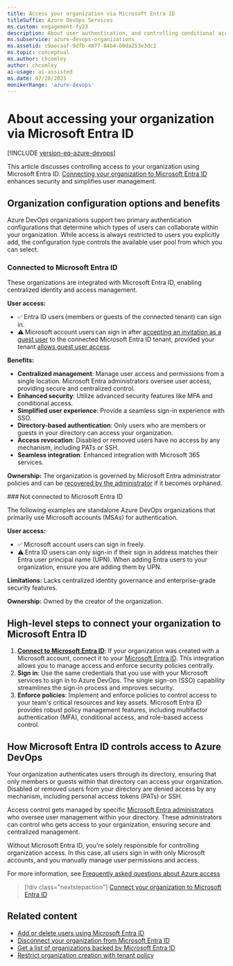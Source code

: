 ```yaml
---
title: Access your organization via Microsoft Entra ID
titleSuffix: Azure DevOps Services
ms.custom: engagement-fy23
description: About user authentication, and controlling conditional access to your organization with a Microsoft Entra tenant.
ms.subservice: azure-devops-organizations
ms.assetid: c9aecaaf-9dfb-4877-84b4-60da253e3dc2
ms.topic: conceptual
ms.author: chcomley
author: chcomley
ai-usage: ai-assisted
ms.date: 07/28/2025
monikerRange: 'azure-devops'
---
```


# About accessing your organization via Microsoft Entra ID

[!INCLUDE [version-eq-azure-devops](../../includes/version-eq-azure-devops.md)]

This article discusses controlling access to your organization using Microsoft Entra ID. [Connecting your organization to Microsoft Entra ID](connect-organization-to-azure-ad.md) enhances security and simplifies user management.

## Organization configuration options and benefits

Azure DevOps organizations support two primary authentication configurations that determine which types of users can collaborate within your organization. While access is always restricted to users you explicitly add, the configuration type controls the available user pool from which you can select. 

### Connected to Microsoft Entra ID 

These organizations are integrated with Microsoft Entra ID, enabling centralized identity and access management. 

**User access:** 

- ✅ Entra ID users (members or guests of the connected tenant) can sign in. 
- ⚠️ Microsoft account users can sign in after [accepting an invitation as a guest user](/entra/external-id/b2b-quickstart-add-guest-users-portal) to the connected Microsoft Entra ID tenant, provided your tenant [allows guest user access](/entra/external-id/external-collaboration-settings-configure). 

**Benefits:**

- **Centralized management**: Manage user access and permissions from a single location. Microsoft Entra administrators oversee user access, providing secure and centralized control.
- **Enhanced security**: Utilize advanced security features like MFA and conditional access.
- **Simplified user experience**: Provide a seamless sign-in experience with SSO.
- **Directory-based authentication**: Only users who are members or guests in your directory can access your organization.
- **Access revocation**: Disabled or removed users have no access by any mechanism, including PATs or SSH.
- **Seamless integration**: Enhanced integration with Microsoft 365 services.

**Ownership:** The organization is governed by Microsoft Entra administrator policies and can be [recovered by the administrator](resolve-orphaned-organization.md) if it becomes orphaned. 

### Not connected to Microsoft Entra ID 

The following examples are standalone Azure DevOps organizations that primarily use Microsoft accounts (MSAs) for authentication. 

**User access:** 

- ✅ Microsoft account users can sign in freely. 
- ⚠️ Entra ID users can only sign-in if their sign in address matches their Entra user principal name (UPN). When adding Entra users to your organization, ensure you are adding them by UPN. 

**Limitations:** Lacks centralized identity governance and enterprise-grade security features. 

**Ownership:** Owned by the creator of the organization. 

## High-level steps to connect your organization to Microsoft Entra ID

1. **[Connect to Microsoft Entra ID](connect-organization-to-azure-ad.md)**: If your organization was created with a Microsoft account, connect it to your [Microsoft Entra ID](/azure/active-directory/fundamentals/active-directory-whatis). This integration allows you to manage access and enforce security policies centrally.
2. **Sign in**: Use the same credentials that you use with your Microsoft services to sign in to Azure DevOps. The single sign-on (SSO) capability streamlines the sign-in process and improves security.
3. **Enforce policies**: Implement and enforce policies to control access to your team's critical resources and key assets. Microsoft Entra ID provides robust policy management features, including multifactor authentication (MFA), conditional access, and role-based access control.

<a name='how-azure-ad-controls-access-to-azure-devops'></a>

## How Microsoft Entra ID controls access to Azure DevOps

Your organization authenticates users through its directory, ensuring that only members or guests within that directory can access your organization. Disabled or removed users from your directory are denied access by any mechanism, including personal access tokens (PATs) or SSH.

Access control gets managed by specific [Microsoft Entra administrators](/azure/active-directory/roles/permissions-reference) who oversee user management within your directory. These administrators can control who gets access to your organization, ensuring secure and centralized management.

Without Microsoft Entra ID, you're solely responsible for controlling organization access. In this case, all users sign in with only Microsoft accounts, and you manually manage user permissions and access.

For more information, see [Frequently asked questions about Azure access](faq-azure-access.yml)

> [!div class="nextstepaction"]
> [Connect your organization to Microsoft Entra ID](./connect-organization-to-azure-ad.md)

## Related content

* [Add or delete users using Microsoft Entra ID](/azure/active-directory/fundamentals/add-users-azure-active-directory)
* [Disconnect your organization from Microsoft Entra ID](/azure/active-directory/add-users-azure-active-directory#delete-a-user)
* [Get a list of organizations backed by Microsoft Entra ID](get-list-of-organizations-connected-to-microsoft-entra-id.md)
* [Restrict organization creation with tenant policy](azure-ad-tenant-policy-restrict-org-creation.md)
